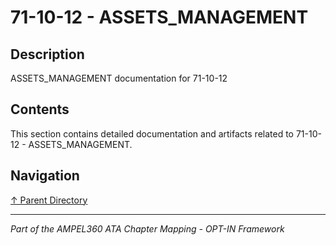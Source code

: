 # 71-10-12 - ASSETS_MANAGEMENT

## Description

ASSETS_MANAGEMENT documentation for 71-10-12

## Contents

This section contains detailed documentation and artifacts related to 71-10-12 - ASSETS_MANAGEMENT.

## Navigation

[↑ Parent Directory](../README.md)

---

*Part of the AMPEL360 ATA Chapter Mapping - OPT-IN Framework*

